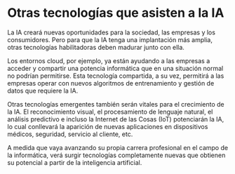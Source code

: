 # Otras tecnologías que asisten a la IA
La IA creará nuevas oportunidades para la sociedad, las empresas y los consumidores. Pero para que la IA tenga una implantación más amplia, otras tecnologías habilitadoras deben madurar junto con ella.

Los entornos cloud, por ejemplo, ya están ayudando a las empresas a acceder y compartir una potencia informática que en una situación normal no podrían permitirse. Esta tecnología compartida, a su vez, permitirá a las empresas operar con nuevos algoritmos de entrenamiento y gestión de datos que requiere la IA.

Otras tecnologías emergentes también serán vitales para el crecimiento de la IA. El reconocimiento visual, el procesamiento de lenguaje natural, el análisis predictivo e incluso la Internet de las Cosas (IoT) potenciarán la IA, lo cual conllevará la aparición de nuevas aplicaciones en dispositivos médicos, seguridad, servicio al cliente, etc.

A medida que vaya avanzando su propia carrera profesional en el campo de la informática, verá surgir tecnologías completamente nuevas que obtienen su potencial a partir de la inteligencia artificial.